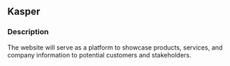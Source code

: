 ## Kasper
### Description
 The website will serve as a platform to showcase products, services, and company information to potential customers and stakeholders.
